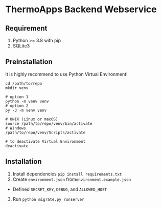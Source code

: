 # ThermoApps Backend Webservice
## Requirement
1. Python >= 3.8 with pip
2. SQLite3

## Preinstallation
It is highly recommend to use Python Virtual Environment!
```
cd /path/to/repo
mkdir venv

# option 1
python -m venv venv
# option 2
py -3 -m venv venv

# UNIX (Linux or macOS)
source /path/to/repo/venv/bin/activate
# Windows
/path/to/repo/venv/Scripts/activate

# to deactivate Virtual Environment
deactivate
```

## Installation
1. Install dependencies `pip install requirements.txt`
2. Create `environment.json` from`environment.example.json`
  - Defined `SECRET_KEY`, `DEBUG`, and `ALLOWED_HOST`
3. Run `python migrate.py runserver`
